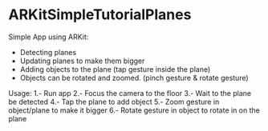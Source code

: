 # ARKitSimpleTutorialPlanes
Simple App using ARKit: 
  - Detecting planes
  - Updating planes to make them bigger
  - Adding objects to the plane (tap gesture inside the plane)
  - Objects can be rotated and zoomed. (pinch gesture & rotate gesture)
  
 
Usage:
  1.- Run app
  2.- Focus the camera to the floor
  3.- Wait to the plane be detected
  4.- Tap the plane to add object
  5.- Zoom gesture in object/plane to make it bigger
  6.- Rotate gesture in object to rotate in on the plane
